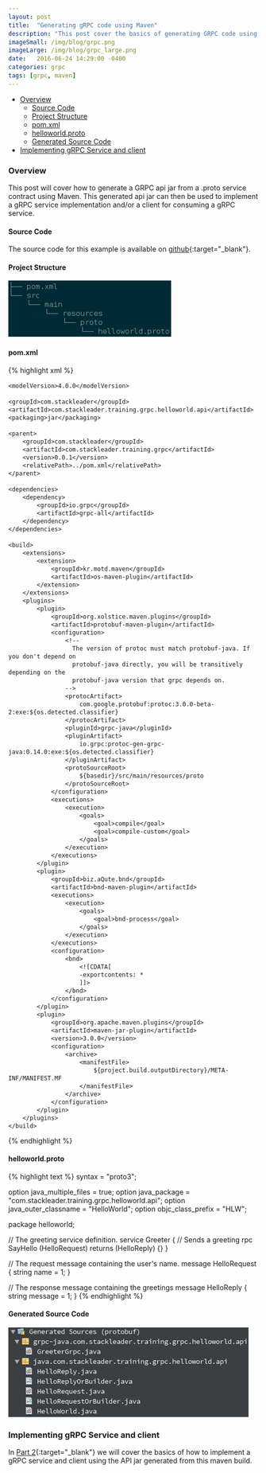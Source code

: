 ```yaml
---
layout: post
title:  "Generating gRPC code using Maven"
description: "This post cover the basics of generating GRPC code using Maven."
imageSmall: /img/blog/grpc.png
imageLarge: /img/blog/grpc_large.png
date:   2016-06-24 14:29:00 -0400
categories: grpc
tags: [grpc, maven]
---
```

<!-- MarkdownTOC -->

- [Overview](#overview)
    - [Source Code](#source-code)
    - [Project Structure](#project-structure)
    - [pom.xml](#pomxml)
    - [helloworld.proto](#helloworldproto)
    - [Generated Source Code](#generated-source-code)
- [Implementing gRPC Service and client](#implementing-grpc-service-and-client)

<!-- /MarkdownTOC -->

### Overview
This post will cover how to generate a GRPC api jar from a .proto service contract using Maven. This generated api jar can then be used to implement a gRPC service implementation and/or a client for consuming a gRPC service.

#### Source Code
The source code for this example is available on [github](https://github.com/stackleader/karaf-grpc){:target="_blank"}.

#### Project Structure
![Tree View](/img/blog/grpc_maven_1.png)

#### pom.xml
{% highlight xml %}
<?xml version="1.0" encoding="UTF-8"?>
<project xmlns="http://maven.apache.org/POM/4.0.0" 
         xmlns:xsi="http://www.w3.org/2001/XMLSchema-instance" 
         xsi:schemaLocation="http://maven.apache.org/POM/4.0.0 http://maven.apache.org/xsd/maven-4.0.0.xsd">

    <modelVersion>4.0.0</modelVersion>

    <groupId>com.stackleader</groupId>
    <artifactId>com.stackleader.training.grpc.helloworld.api</artifactId>
    <packaging>jar</packaging>
    
    <parent>
        <groupId>com.stackleader</groupId>
        <artifactId>com.stackleader.training.grpc</artifactId>
        <version>0.0.1</version>
        <relativePath>../pom.xml</relativePath>
    </parent>
   
    <dependencies>
        <dependency>
            <groupId>io.grpc</groupId>
            <artifactId>grpc-all</artifactId>
        </dependency>
    </dependencies>
    
    <build>
        <extensions>
            <extension>
                <groupId>kr.motd.maven</groupId>
                <artifactId>os-maven-plugin</artifactId>
            </extension>
        </extensions>
        <plugins>
            <plugin>
                <groupId>org.xolstice.maven.plugins</groupId>
                <artifactId>protobuf-maven-plugin</artifactId>
                <configuration>
                    <!--
                      The version of protoc must match protobuf-java. If you don't depend on
                      protobuf-java directly, you will be transitively depending on the
                      protobuf-java version that grpc depends on.
                    -->
                    <protocArtifact>
                        com.google.protobuf:protoc:3.0.0-beta-2:exe:${os.detected.classifier}
                    </protocArtifact>
                    <pluginId>grpc-java</pluginId>
                    <pluginArtifact>
                        io.grpc:protoc-gen-grpc-java:0.14.0:exe:${os.detected.classifier}
                    </pluginArtifact>
                    <protoSourceRoot>
                        ${basedir}/src/main/resources/proto
                    </protoSourceRoot>
                </configuration>
                <executions>
                    <execution>
                        <goals>
                            <goal>compile</goal>
                            <goal>compile-custom</goal>
                        </goals>
                    </execution>
                </executions>
            </plugin>
            <plugin>
                <groupId>biz.aQute.bnd</groupId>
                <artifactId>bnd-maven-plugin</artifactId>
                <executions>
                    <execution>
                        <goals>
                            <goal>bnd-process</goal>
                        </goals>
                    </execution>
                </executions>
                <configuration>
                    <bnd>
                        <![CDATA[
                        -exportcontents: *
                        ]]>
                    </bnd>
                </configuration>
            </plugin>
            <plugin>
                <groupId>org.apache.maven.plugins</groupId>
                <artifactId>maven-jar-plugin</artifactId>
                <version>3.0.0</version>
                <configuration>
                    <archive>
                        <manifestFile>
                            ${project.build.outputDirectory}/META-INF/MANIFEST.MF
                        </manifestFile>
                    </archive>
                </configuration>
            </plugin>
        </plugins>
    </build>
</project>
{% endhighlight %} 

#### helloworld.proto
{% highlight text %}
syntax = "proto3";

option java_multiple_files = true;
option java_package = "com.stackleader.training.grpc.helloworld.api";
option java_outer_classname = "HelloWorld";
option objc_class_prefix = "HLW";

package helloworld;

// The greeting service definition.
service Greeter {
  // Sends a greeting
  rpc SayHello (HelloRequest) returns (HelloReply) {}
}

// The request message containing the user's name.
message HelloRequest {
  string name = 1;
}

// The response message containing the greetings
message HelloReply {
  string message = 1;
}
{% endhighlight %} 

#### Generated Source Code
![Generated Source Code](/img/blog/grpc_maven_3.png)

### Implementing gRPC Service and client
In [Part 2](/osgi/2016/06/24/implementing-grpc-service-client.html){:target="_blank"} we will cover the basics of how to implement a gRPC service and client using the API jar generated from this maven build.

